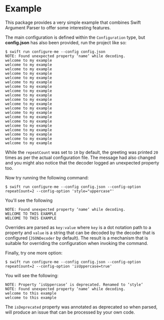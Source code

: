 # Example

This package provides a very simple example that combines Swift Argument Parser to offer some interesting features.

The main configuration is defined within the `Configuration` type, but **config.json** has also been provided, run the project like so:

```
$ swift run configure-me --config config.json
NOTE: Found unexpected property ‘name‘ while decoding.
welcome to my example
welcome to my example
welcome to my example
welcome to my example
welcome to my example
welcome to my example
welcome to my example
welcome to my example
welcome to my example
welcome to my example
welcome to my example
welcome to my example
welcome to my example
welcome to my example
welcome to my example
welcome to my example
welcome to my example
welcome to my example
welcome to my example
welcome to my example
```

While the `repeatCount` was set to `10` by default, the greeting was printed `20` times as per the actual configuration file. The message had also changed and you might also notice that the decoder logged an unexpected property too.

Now try running the following command:

```
$ swift run configure-me --config config.json --config-option repeatCount=2 --config-option 'style="uppercase"'
```

You'll see the following

```
NOTE: Found unexpected property ‘name‘ while decoding.
WELCOME TO THIS EXAMPLE
WELCOME TO THIS EXAMPLE
```

Overrides are parsed as `key:value` where `key` is a dot notation path to a property and `value` is a string that can be decoded by the decoder that is configured (`JSONDecoder` by default). The result is a mechanism that is suitable for overriding the configuration when invoking the command.

Finally, try one more option:

```
$ swift run configure-me --config config.json --config-option repeatCount=2 --config-option 'isUppercase=true'
```

You will see the following:

```
NOTE: Property ‘isUppercase‘ is deprecated. Renamed to ‘style‘
NOTE: Found unexpected property ‘name‘ while decoding.
welcome to this example
welcome to this example
```

The `isDeprecated` property was annotated as deprecated so when parsed, will produce an issue that can be processed by your own code.
